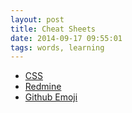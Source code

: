 ```yaml
---
layout: post 
title: Cheat Sheets
date: 2014-09-17 09:55:01 
tags: words, learning
---
```


* [CSS](http://www.cheatography.com/davechild/cheat-sheets/css2/)
* [Redmine](http://www.jetbrains.com/ruby/docs/RubyMine_ReferenceCard_Mac.pdf)
* [Github Emoji](http://www.emoji-cheat-sheet.com/)
